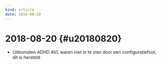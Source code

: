 ```yaml
---
kind: article
date: 2018-08-20
---
```


# 2018-08-20 {#u20180820}

* Uitkomsten ADHD AVL waren niet in te zien door een configuratiefout, dit is hersteld


